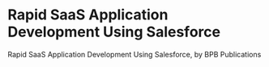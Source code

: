 # Rapid SaaS Application Development Using Salesforce
 Rapid SaaS Application Development Using Salesforce, by BPB Publications
